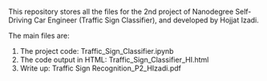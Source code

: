 This repository stores all the files for the 2nd project of Nanodegree Self-Driving Car Engineer (Traffic Sign Classifier), and developed by Hojjat Izadi.

The main files are:
1) The project code: Traffic_Sign_Classifier.ipynb
2) The code output in HTML: Traffic_Sign_Classifier_HI.html
3) Write up: Traffic Sign Recognition_P2_HIzadi.pdf


